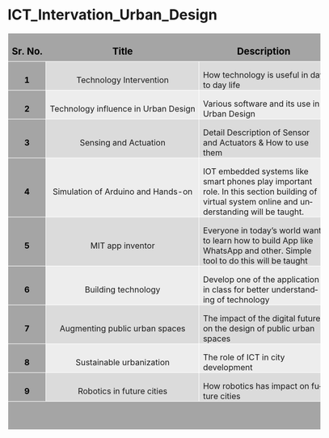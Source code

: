 # ICT_Intervation_Urban_Design
<table class=GridTable5DarkAccent3 border=1 cellspacing=0 cellpadding=0
 width=619 style='width:6.45in;border-collapse:collapse;border:none;mso-border-alt:
 solid white .5pt;mso-border-themecolor:background1;mso-yfti-tbllook:1184;
 mso-padding-alt:0in 5.4pt 0in 5.4pt'>
 <tr style='mso-yfti-irow:-1;mso-yfti-firstrow:yes;height:42.0pt'>
  <td width=50 nowrap style='width:37.35pt;border:solid white 1.0pt;mso-border-themecolor:
  background1;border-right:none;mso-border-top-alt:solid white .5pt;mso-border-top-themecolor:
  background1;mso-border-left-alt:solid white .5pt;mso-border-left-themecolor:
  background1;mso-border-bottom-alt:solid white .5pt;mso-border-bottom-themecolor:
  background1;background:#A5A5A5;mso-background-themecolor:accent3;padding:
  0in 5.4pt 0in 5.4pt;height:42.0pt'>
  <p class=MsoNormal align=center style='margin-bottom:0in;margin-bottom:.0001pt;
  text-align:center;line-height:normal;mso-yfti-cnfc:5'><a name="RANGE!A1:C15"><b><span
  lang=EN-IN style='font-size:14.0pt;mso-fareast-font-family:"Times New Roman";
  mso-bidi-font-family:Calibri;color:black;mso-fareast-language:EN-IN'>Sr. No.</span></b></a><b><span
  lang=EN-IN style='font-size:14.0pt;mso-fareast-font-family:"Times New Roman";
  mso-bidi-font-family:Calibri;color:black;mso-fareast-language:EN-IN'><o:p></o:p></span></b></p>
  </td>
  <td width=217 nowrap style='width:163.0pt;border-top:solid white 1.0pt;
  mso-border-top-themecolor:background1;border-left:none;border-bottom:solid white 1.0pt;
  mso-border-bottom-themecolor:background1;border-right:none;mso-border-top-alt:
  solid white .5pt;mso-border-top-themecolor:background1;mso-border-bottom-alt:
  solid white .5pt;mso-border-bottom-themecolor:background1;background:#A5A5A5;
  mso-background-themecolor:accent3;padding:0in 5.4pt 0in 5.4pt;height:42.0pt'>
  <p class=MsoNormal align=center style='margin-bottom:0in;margin-bottom:.0001pt;
  text-align:center;line-height:normal;mso-yfti-cnfc:1'><b><span lang=EN-IN
  style='font-size:14.0pt;mso-fareast-font-family:"Times New Roman";mso-bidi-font-family:
  Calibri;color:black;mso-fareast-language:EN-IN'>Title<o:p></o:p></span></b></p>
  </td>
  <td width=352 style='width:264.05pt;border:solid white 1.0pt;mso-border-themecolor:
  background1;border-left:none;mso-border-top-alt:solid white .5pt;mso-border-top-themecolor:
  background1;mso-border-bottom-alt:solid white .5pt;mso-border-bottom-themecolor:
  background1;mso-border-right-alt:solid white .5pt;mso-border-right-themecolor:
  background1;background:#A5A5A5;mso-background-themecolor:accent3;padding:
  0in 5.4pt 0in 5.4pt;height:42.0pt'>
  <p class=MsoNormal align=center style='margin-bottom:0in;margin-bottom:.0001pt;
  text-align:center;line-height:normal;mso-yfti-cnfc:1'><b><span lang=EN-IN
  style='font-size:14.0pt;mso-fareast-font-family:"Times New Roman";mso-bidi-font-family:
  Calibri;color:black;mso-fareast-language:EN-IN'>Description<o:p></o:p></span></b></p>
  </td>
 </tr>
 <tr style='mso-yfti-irow:0;height:42.0pt'>
  <td width=50 nowrap style='width:37.35pt;border:solid white 1.0pt;mso-border-themecolor:
  background1;border-top:none;mso-border-top-alt:solid white .5pt;mso-border-top-themecolor:
  background1;mso-border-alt:solid white .5pt;mso-border-themecolor:background1;
  background:#A5A5A5;mso-background-themecolor:accent3;padding:0in 5.4pt 0in 5.4pt;
  height:42.0pt'>
  <p class=MsoNormal align=center style='margin-bottom:0in;margin-bottom:.0001pt;
  text-align:center;line-height:normal;mso-yfti-cnfc:68'><b><span lang=EN-IN
  style='mso-bidi-font-size:12.0pt;mso-fareast-font-family:"Times New Roman";
  mso-bidi-font-family:Calibri;color:black;mso-fareast-language:EN-IN'>1<o:p></o:p></span></b></p>
  </td>
  <td width=217 nowrap style='width:163.0pt;border-top:none;border-left:none;
  border-bottom:solid white 1.0pt;mso-border-bottom-themecolor:background1;
  border-right:solid white 1.0pt;mso-border-right-themecolor:background1;
  mso-border-top-alt:solid white .5pt;mso-border-top-themecolor:background1;
  mso-border-left-alt:solid white .5pt;mso-border-left-themecolor:background1;
  mso-border-alt:solid white .5pt;mso-border-themecolor:background1;background:
  #DBDBDB;mso-background-themecolor:accent3;mso-background-themetint:102;
  padding:0in 5.4pt 0in 5.4pt;height:42.0pt'>
  <p class=MsoNormal align=center style='margin-bottom:0in;margin-bottom:.0001pt;
  text-align:center;line-height:normal;mso-yfti-cnfc:64'><span lang=EN-IN
  style='mso-fareast-language:EN-IN'>Technology Intervention <o:p></o:p></span></p>
  </td>
  <td width=352 style='width:264.05pt;border-top:none;border-left:none;
  border-bottom:solid white 1.0pt;mso-border-bottom-themecolor:background1;
  border-right:solid white 1.0pt;mso-border-right-themecolor:background1;
  mso-border-top-alt:solid white .5pt;mso-border-top-themecolor:background1;
  mso-border-left-alt:solid white .5pt;mso-border-left-themecolor:background1;
  mso-border-alt:solid white .5pt;mso-border-themecolor:background1;background:
  #DBDBDB;mso-background-themecolor:accent3;mso-background-themetint:102;
  padding:0in 5.4pt 0in 5.4pt;height:42.0pt'>
  <p class=MsoNormal style='margin-bottom:0in;margin-bottom:.0001pt;line-height:
  normal;mso-yfti-cnfc:64'><span lang=EN-IN style='mso-fareast-language:EN-IN'>How
  technology is useful in day to day life<o:p></o:p></span></p>
  </td>
 </tr>
 <tr style='mso-yfti-irow:1;height:42.0pt'>
  <td width=50 nowrap style='width:37.35pt;border:solid white 1.0pt;mso-border-themecolor:
  background1;border-top:none;mso-border-top-alt:solid white .5pt;mso-border-top-themecolor:
  background1;mso-border-alt:solid white .5pt;mso-border-themecolor:background1;
  background:#A5A5A5;mso-background-themecolor:accent3;padding:0in 5.4pt 0in 5.4pt;
  height:42.0pt'>
  <p class=MsoNormal align=center style='margin-bottom:0in;margin-bottom:.0001pt;
  text-align:center;line-height:normal;mso-yfti-cnfc:4'><b><span lang=EN-IN
  style='mso-bidi-font-size:12.0pt;mso-fareast-font-family:"Times New Roman";
  mso-bidi-font-family:Calibri;color:black;mso-fareast-language:EN-IN'>2<o:p></o:p></span></b></p>
  </td>
  <td width=217 nowrap style='width:163.0pt;border-top:none;border-left:none;
  border-bottom:solid white 1.0pt;mso-border-bottom-themecolor:background1;
  border-right:solid white 1.0pt;mso-border-right-themecolor:background1;
  mso-border-top-alt:solid white .5pt;mso-border-top-themecolor:background1;
  mso-border-left-alt:solid white .5pt;mso-border-left-themecolor:background1;
  mso-border-alt:solid white .5pt;mso-border-themecolor:background1;background:
  #EDEDED;mso-background-themecolor:accent3;mso-background-themetint:51;
  padding:0in 5.4pt 0in 5.4pt;height:42.0pt'>
  <p class=MsoNormal align=center style='margin-bottom:0in;margin-bottom:.0001pt;
  text-align:center;line-height:normal'><span lang=EN-IN style='mso-fareast-language:
  EN-IN'>Technology influence in Urban Design<o:p></o:p></span></p>
  </td>
  <td width=352 style='width:264.05pt;border-top:none;border-left:none;
  border-bottom:solid white 1.0pt;mso-border-bottom-themecolor:background1;
  border-right:solid white 1.0pt;mso-border-right-themecolor:background1;
  mso-border-top-alt:solid white .5pt;mso-border-top-themecolor:background1;
  mso-border-left-alt:solid white .5pt;mso-border-left-themecolor:background1;
  mso-border-alt:solid white .5pt;mso-border-themecolor:background1;background:
  #EDEDED;mso-background-themecolor:accent3;mso-background-themetint:51;
  padding:0in 5.4pt 0in 5.4pt;height:42.0pt'>
  <p class=MsoNormal style='margin-bottom:0in;margin-bottom:.0001pt;line-height:
  normal'><span lang=EN-IN style='mso-fareast-language:EN-IN'>Various software
  and its use in Urban Design<o:p></o:p></span></p>
  </td>
 </tr>
 <tr style='mso-yfti-irow:2;height:42.0pt'>
  <td width=50 nowrap style='width:37.35pt;border:solid white 1.0pt;mso-border-themecolor:
  background1;border-top:none;mso-border-top-alt:solid white .5pt;mso-border-top-themecolor:
  background1;mso-border-alt:solid white .5pt;mso-border-themecolor:background1;
  background:#A5A5A5;mso-background-themecolor:accent3;padding:0in 5.4pt 0in 5.4pt;
  height:42.0pt'>
  <p class=MsoNormal align=center style='margin-bottom:0in;margin-bottom:.0001pt;
  text-align:center;line-height:normal;mso-yfti-cnfc:68'><b><span lang=EN-IN
  style='mso-bidi-font-size:12.0pt;mso-fareast-font-family:"Times New Roman";
  mso-bidi-font-family:Calibri;color:black;mso-fareast-language:EN-IN'>3<o:p></o:p></span></b></p>
  </td>
  <td width=217 nowrap style='width:163.0pt;border-top:none;border-left:none;
  border-bottom:solid white 1.0pt;mso-border-bottom-themecolor:background1;
  border-right:solid white 1.0pt;mso-border-right-themecolor:background1;
  mso-border-top-alt:solid white .5pt;mso-border-top-themecolor:background1;
  mso-border-left-alt:solid white .5pt;mso-border-left-themecolor:background1;
  mso-border-alt:solid white .5pt;mso-border-themecolor:background1;background:
  #DBDBDB;mso-background-themecolor:accent3;mso-background-themetint:102;
  padding:0in 5.4pt 0in 5.4pt;height:42.0pt'>
  <p class=MsoNormal align=center style='margin-bottom:0in;margin-bottom:.0001pt;
  text-align:center;line-height:normal;mso-yfti-cnfc:64'><span lang=EN-IN
  style='mso-fareast-language:EN-IN'>Sensing and Actuation<o:p></o:p></span></p>
  </td>
  <td width=352 style='width:264.05pt;border-top:none;border-left:none;
  border-bottom:solid white 1.0pt;mso-border-bottom-themecolor:background1;
  border-right:solid white 1.0pt;mso-border-right-themecolor:background1;
  mso-border-top-alt:solid white .5pt;mso-border-top-themecolor:background1;
  mso-border-left-alt:solid white .5pt;mso-border-left-themecolor:background1;
  mso-border-alt:solid white .5pt;mso-border-themecolor:background1;background:
  #DBDBDB;mso-background-themecolor:accent3;mso-background-themetint:102;
  padding:0in 5.4pt 0in 5.4pt;height:42.0pt'>
  <p class=MsoNormal style='margin-bottom:0in;margin-bottom:.0001pt;line-height:
  normal;mso-yfti-cnfc:64'><span lang=EN-IN style='mso-fareast-language:EN-IN'>Detail
  Description of Sensor and Actuators &amp; How to use them<o:p></o:p></span></p>
  </td>
 </tr>
 <tr style='mso-yfti-irow:3;height:42.0pt'>
  <td width=50 nowrap style='width:37.35pt;border:solid white 1.0pt;mso-border-themecolor:
  background1;border-top:none;mso-border-top-alt:solid white .5pt;mso-border-top-themecolor:
  background1;mso-border-alt:solid white .5pt;mso-border-themecolor:background1;
  background:#A5A5A5;mso-background-themecolor:accent3;padding:0in 5.4pt 0in 5.4pt;
  height:42.0pt'>
  <p class=MsoNormal align=center style='margin-bottom:0in;margin-bottom:.0001pt;
  text-align:center;line-height:normal;mso-yfti-cnfc:4'><b><span lang=EN-IN
  style='mso-bidi-font-size:12.0pt;mso-fareast-font-family:"Times New Roman";
  mso-bidi-font-family:Calibri;color:black;mso-fareast-language:EN-IN'>4<o:p></o:p></span></b></p>
  </td>
  <td width=217 nowrap style='width:163.0pt;border-top:none;border-left:none;
  border-bottom:solid white 1.0pt;mso-border-bottom-themecolor:background1;
  border-right:solid white 1.0pt;mso-border-right-themecolor:background1;
  mso-border-top-alt:solid white .5pt;mso-border-top-themecolor:background1;
  mso-border-left-alt:solid white .5pt;mso-border-left-themecolor:background1;
  mso-border-alt:solid white .5pt;mso-border-themecolor:background1;background:
  #EDEDED;mso-background-themecolor:accent3;mso-background-themetint:51;
  padding:0in 5.4pt 0in 5.4pt;height:42.0pt'>
  <p class=MsoNormal align=center style='margin-bottom:0in;margin-bottom:.0001pt;
  text-align:center;line-height:normal'><span lang=EN-IN style='mso-fareast-language:
  EN-IN'>Simulation of Arduino and Hands-on<o:p></o:p></span></p>
  </td>
  <td width=352 style='width:264.05pt;border-top:none;border-left:none;
  border-bottom:solid white 1.0pt;mso-border-bottom-themecolor:background1;
  border-right:solid white 1.0pt;mso-border-right-themecolor:background1;
  mso-border-top-alt:solid white .5pt;mso-border-top-themecolor:background1;
  mso-border-left-alt:solid white .5pt;mso-border-left-themecolor:background1;
  mso-border-alt:solid white .5pt;mso-border-themecolor:background1;background:
  #EDEDED;mso-background-themecolor:accent3;mso-background-themetint:51;
  padding:0in 5.4pt 0in 5.4pt;height:42.0pt'>
  <p class=MsoNormal style='margin-bottom:0in;margin-bottom:.0001pt;line-height:
  normal'><span lang=EN-IN style='mso-fareast-language:EN-IN'>IOT embedded
  systems like smart phones play important role. In this section building of
  virtual system online and understanding will be taught.<o:p></o:p></span></p>
  </td>
 </tr>
 <tr style='mso-yfti-irow:4;height:42.0pt'>
  <td width=50 nowrap style='width:37.35pt;border:solid white 1.0pt;mso-border-themecolor:
  background1;border-top:none;mso-border-top-alt:solid white .5pt;mso-border-top-themecolor:
  background1;mso-border-alt:solid white .5pt;mso-border-themecolor:background1;
  background:#A5A5A5;mso-background-themecolor:accent3;padding:0in 5.4pt 0in 5.4pt;
  height:42.0pt'>
  <p class=MsoNormal align=center style='margin-bottom:0in;margin-bottom:.0001pt;
  text-align:center;line-height:normal;mso-yfti-cnfc:68'><b><span lang=EN-IN
  style='mso-bidi-font-size:12.0pt;mso-fareast-font-family:"Times New Roman";
  mso-bidi-font-family:Calibri;color:black;mso-fareast-language:EN-IN'>5<o:p></o:p></span></b></p>
  </td>
  <td width=217 nowrap style='width:163.0pt;border-top:none;border-left:none;
  border-bottom:solid white 1.0pt;mso-border-bottom-themecolor:background1;
  border-right:solid white 1.0pt;mso-border-right-themecolor:background1;
  mso-border-top-alt:solid white .5pt;mso-border-top-themecolor:background1;
  mso-border-left-alt:solid white .5pt;mso-border-left-themecolor:background1;
  mso-border-alt:solid white .5pt;mso-border-themecolor:background1;background:
  #DBDBDB;mso-background-themecolor:accent3;mso-background-themetint:102;
  padding:0in 5.4pt 0in 5.4pt;height:42.0pt'>
  <p class=MsoNormal align=center style='margin-bottom:0in;margin-bottom:.0001pt;
  text-align:center;line-height:normal;mso-yfti-cnfc:64'><span lang=EN-IN
  style='mso-fareast-language:EN-IN'>MIT app inventor<o:p></o:p></span></p>
  </td>
  <td width=352 style='width:264.05pt;border-top:none;border-left:none;
  border-bottom:solid white 1.0pt;mso-border-bottom-themecolor:background1;
  border-right:solid white 1.0pt;mso-border-right-themecolor:background1;
  mso-border-top-alt:solid white .5pt;mso-border-top-themecolor:background1;
  mso-border-left-alt:solid white .5pt;mso-border-left-themecolor:background1;
  mso-border-alt:solid white .5pt;mso-border-themecolor:background1;background:
  #DBDBDB;mso-background-themecolor:accent3;mso-background-themetint:102;
  padding:0in 5.4pt 0in 5.4pt;height:42.0pt'>
  <p class=MsoNormal style='margin-bottom:0in;margin-bottom:.0001pt;line-height:
  normal;mso-yfti-cnfc:64'><span lang=EN-IN style='mso-fareast-language:EN-IN'>Everyone
  in today’s world want to learn how to build App like WhatsApp and other.
  Simple tool to do this will be taught<o:p></o:p></span></p>
  </td>
 </tr>
 <tr style='mso-yfti-irow:5;height:42.0pt'>
  <td width=50 style='width:37.35pt;border:solid white 1.0pt;mso-border-themecolor:
  background1;border-top:none;mso-border-top-alt:solid white .5pt;mso-border-top-themecolor:
  background1;mso-border-alt:solid white .5pt;mso-border-themecolor:background1;
  background:#A5A5A5;mso-background-themecolor:accent3;padding:0in 5.4pt 0in 5.4pt;
  height:42.0pt'>
  <p class=MsoNormal align=center style='margin-bottom:0in;margin-bottom:.0001pt;
  text-align:center;line-height:normal;mso-yfti-cnfc:4'><b><span lang=EN-IN
  style='mso-bidi-font-size:12.0pt;mso-fareast-font-family:"Times New Roman";
  mso-bidi-font-family:Calibri;color:black;mso-fareast-language:EN-IN'>6<o:p></o:p></span></b></p>
  </td>
  <td width=217 nowrap style='width:163.0pt;border-top:none;border-left:none;
  border-bottom:solid white 1.0pt;mso-border-bottom-themecolor:background1;
  border-right:solid white 1.0pt;mso-border-right-themecolor:background1;
  mso-border-top-alt:solid white .5pt;mso-border-top-themecolor:background1;
  mso-border-left-alt:solid white .5pt;mso-border-left-themecolor:background1;
  mso-border-alt:solid white .5pt;mso-border-themecolor:background1;background:
  #EDEDED;mso-background-themecolor:accent3;mso-background-themetint:51;
  padding:0in 5.4pt 0in 5.4pt;height:42.0pt'>
  <p class=MsoNormal align=center style='margin-bottom:0in;margin-bottom:.0001pt;
  text-align:center;line-height:normal'><span lang=EN-IN style='mso-fareast-language:
  EN-IN'>Building technology <o:p></o:p></span></p>
  </td>
  <td width=352 style='width:264.05pt;border-top:none;border-left:none;
  border-bottom:solid white 1.0pt;mso-border-bottom-themecolor:background1;
  border-right:solid white 1.0pt;mso-border-right-themecolor:background1;
  mso-border-top-alt:solid white .5pt;mso-border-top-themecolor:background1;
  mso-border-left-alt:solid white .5pt;mso-border-left-themecolor:background1;
  mso-border-alt:solid white .5pt;mso-border-themecolor:background1;background:
  #EDEDED;mso-background-themecolor:accent3;mso-background-themetint:51;
  padding:0in 5.4pt 0in 5.4pt;height:42.0pt'>
  <p class=MsoNormal style='margin-bottom:0in;margin-bottom:.0001pt;line-height:
  normal'><span lang=EN-IN style='mso-fareast-language:EN-IN'>Develop one of
  the application in class for better understanding of technology<o:p></o:p></span></p>
  </td>
 </tr>
 <tr style='mso-yfti-irow:6;height:42.0pt'>
  <td width=50 nowrap style='width:37.35pt;border:solid white 1.0pt;mso-border-themecolor:
  background1;border-top:none;mso-border-top-alt:solid white .5pt;mso-border-top-themecolor:
  background1;mso-border-alt:solid white .5pt;mso-border-themecolor:background1;
  background:#A5A5A5;mso-background-themecolor:accent3;padding:0in 5.4pt 0in 5.4pt;
  height:42.0pt'>
  <p class=MsoNormal align=center style='margin-bottom:0in;margin-bottom:.0001pt;
  text-align:center;line-height:normal;mso-yfti-cnfc:68'><b><span lang=EN-IN
  style='mso-bidi-font-size:12.0pt;mso-fareast-font-family:"Times New Roman";
  mso-bidi-font-family:Calibri;color:black;mso-fareast-language:EN-IN'>7<o:p></o:p></span></b></p>
  </td>
  <td width=217 nowrap style='width:163.0pt;border-top:none;border-left:none;
  border-bottom:solid white 1.0pt;mso-border-bottom-themecolor:background1;
  border-right:solid white 1.0pt;mso-border-right-themecolor:background1;
  mso-border-top-alt:solid white .5pt;mso-border-top-themecolor:background1;
  mso-border-left-alt:solid white .5pt;mso-border-left-themecolor:background1;
  mso-border-alt:solid white .5pt;mso-border-themecolor:background1;background:
  #DBDBDB;mso-background-themecolor:accent3;mso-background-themetint:102;
  padding:0in 5.4pt 0in 5.4pt;height:42.0pt'>
  <p class=MsoNormal align=center style='margin-bottom:0in;margin-bottom:.0001pt;
  text-align:center;line-height:normal;mso-yfti-cnfc:64'><span lang=EN-IN>Augmenting
  public urban spaces</span><span lang=EN-IN style='mso-fareast-language:EN-IN'><o:p></o:p></span></p>
  </td>
  <td width=352 style='width:264.05pt;border-top:none;border-left:none;
  border-bottom:solid white 1.0pt;mso-border-bottom-themecolor:background1;
  border-right:solid white 1.0pt;mso-border-right-themecolor:background1;
  mso-border-top-alt:solid white .5pt;mso-border-top-themecolor:background1;
  mso-border-left-alt:solid white .5pt;mso-border-left-themecolor:background1;
  mso-border-alt:solid white .5pt;mso-border-themecolor:background1;background:
  #DBDBDB;mso-background-themecolor:accent3;mso-background-themetint:102;
  padding:0in 5.4pt 0in 5.4pt;height:42.0pt'>
  <p class=MsoNormal style='margin-bottom:0in;margin-bottom:.0001pt;line-height:
  normal;mso-yfti-cnfc:64'><span lang=EN-IN style='mso-fareast-language:EN-IN'>The
  impact of the digital future on the design of public urban spaces<o:p></o:p></span></p>
  </td>
 </tr>
 <tr style='mso-yfti-irow:7;height:42.0pt'>
  <td width=50 nowrap style='width:37.35pt;border:solid white 1.0pt;mso-border-themecolor:
  background1;border-top:none;mso-border-top-alt:solid white .5pt;mso-border-top-themecolor:
  background1;mso-border-alt:solid white .5pt;mso-border-themecolor:background1;
  background:#A5A5A5;mso-background-themecolor:accent3;padding:0in 5.4pt 0in 5.4pt;
  height:42.0pt'>
  <p class=MsoNormal align=center style='margin-bottom:0in;margin-bottom:.0001pt;
  text-align:center;line-height:normal;mso-yfti-cnfc:4'><b><span lang=EN-IN
  style='mso-bidi-font-size:12.0pt;mso-fareast-font-family:"Times New Roman";
  mso-bidi-font-family:Calibri;color:black;mso-fareast-language:EN-IN'>8<o:p></o:p></span></b></p>
  </td>
  <td width=217 nowrap style='width:163.0pt;border-top:none;border-left:none;
  border-bottom:solid white 1.0pt;mso-border-bottom-themecolor:background1;
  border-right:solid white 1.0pt;mso-border-right-themecolor:background1;
  mso-border-top-alt:solid white .5pt;mso-border-top-themecolor:background1;
  mso-border-left-alt:solid white .5pt;mso-border-left-themecolor:background1;
  mso-border-alt:solid white .5pt;mso-border-themecolor:background1;background:
  #EDEDED;mso-background-themecolor:accent3;mso-background-themetint:51;
  padding:0in 5.4pt 0in 5.4pt;height:42.0pt'>
  <p class=MsoNormal align=center style='margin-bottom:0in;margin-bottom:.0001pt;
  text-align:center;line-height:normal'><span lang=EN-IN style='mso-fareast-language:
  EN-IN'>Sustainable urbanization<o:p></o:p></span></p>
  </td>
  <td width=352 style='width:264.05pt;border-top:none;border-left:none;
  border-bottom:solid white 1.0pt;mso-border-bottom-themecolor:background1;
  border-right:solid white 1.0pt;mso-border-right-themecolor:background1;
  mso-border-top-alt:solid white .5pt;mso-border-top-themecolor:background1;
  mso-border-left-alt:solid white .5pt;mso-border-left-themecolor:background1;
  mso-border-alt:solid white .5pt;mso-border-themecolor:background1;background:
  #EDEDED;mso-background-themecolor:accent3;mso-background-themetint:51;
  padding:0in 5.4pt 0in 5.4pt;height:42.0pt'>
  <p class=MsoNormal style='margin-bottom:0in;margin-bottom:.0001pt;line-height:
  normal'><span lang=EN-IN style='mso-fareast-language:EN-IN'>The role of ICT
  in city development<o:p></o:p></span></p>
  </td>
 </tr>
 <tr style='mso-yfti-irow:8;height:42.0pt'>
  <td width=50 nowrap style='width:37.35pt;border:solid white 1.0pt;mso-border-themecolor:
  background1;border-top:none;mso-border-top-alt:solid white .5pt;mso-border-top-themecolor:
  background1;mso-border-alt:solid white .5pt;mso-border-themecolor:background1;
  background:#A5A5A5;mso-background-themecolor:accent3;padding:0in 5.4pt 0in 5.4pt;
  height:42.0pt'>
  <p class=MsoNormal align=center style='margin-bottom:0in;margin-bottom:.0001pt;
  text-align:center;line-height:normal;mso-yfti-cnfc:68'><b><span lang=EN-IN
  style='mso-bidi-font-size:12.0pt;mso-fareast-font-family:"Times New Roman";
  mso-bidi-font-family:Calibri;color:black;mso-fareast-language:EN-IN'>9<o:p></o:p></span></b></p>
  </td>
  <td width=217 nowrap style='width:163.0pt;border-top:none;border-left:none;
  border-bottom:solid white 1.0pt;mso-border-bottom-themecolor:background1;
  border-right:solid white 1.0pt;mso-border-right-themecolor:background1;
  mso-border-top-alt:solid white .5pt;mso-border-top-themecolor:background1;
  mso-border-left-alt:solid white .5pt;mso-border-left-themecolor:background1;
  mso-border-alt:solid white .5pt;mso-border-themecolor:background1;background:
  #DBDBDB;mso-background-themecolor:accent3;mso-background-themetint:102;
  padding:0in 5.4pt 0in 5.4pt;height:42.0pt'>
  <p class=MsoNormal align=center style='margin-bottom:0in;margin-bottom:.0001pt;
  text-align:center;line-height:normal;mso-yfti-cnfc:64'><span lang=EN-IN
  style='mso-fareast-language:EN-IN'>Robotics in future cities<o:p></o:p></span></p>
  </td>
  <td width=352 style='width:264.05pt;border-top:none;border-left:none;
  border-bottom:solid white 1.0pt;mso-border-bottom-themecolor:background1;
  border-right:solid white 1.0pt;mso-border-right-themecolor:background1;
  mso-border-top-alt:solid white .5pt;mso-border-top-themecolor:background1;
  mso-border-left-alt:solid white .5pt;mso-border-left-themecolor:background1;
  mso-border-alt:solid white .5pt;mso-border-themecolor:background1;background:
  #DBDBDB;mso-background-themecolor:accent3;mso-background-themetint:102;
  padding:0in 5.4pt 0in 5.4pt;height:42.0pt'>
  <p class=MsoNormal style='margin-bottom:0in;margin-bottom:.0001pt;line-height:
  normal;mso-yfti-cnfc:64'><span lang=EN-IN style='mso-fareast-language:EN-IN'>How
  robotics has impact on future cities<o:p></o:p></span></p>
  </td>
 </tr>
 <tr style='mso-yfti-irow:9;mso-yfti-lastrow:yes;height:42.0pt'>
  <td width=619 nowrap colspan=3 style='width:6.45in;border:solid white 1.0pt;
  mso-border-themecolor:background1;border-top:none;mso-border-top-alt:solid white .5pt;
  mso-border-top-themecolor:background1;mso-border-alt:solid white .5pt;
  mso-border-themecolor:background1;background:#A5A5A5;mso-background-themecolor:
  accent3;padding:0in 5.4pt 0in 5.4pt;height:42.0pt'>
  <p class=MsoNormal align=center style='margin-bottom:0in;margin-bottom:.0001pt;
  text-align:center;line-height:normal;mso-yfti-cnfc:4'><b><span lang=EN-IN
  style='color:white;mso-themecolor:background1;mso-fareast-language:EN-IN'><o:p>&nbsp;</o:p></span></b></p>
  </td>
 </tr>
</table>
